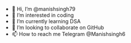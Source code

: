 - 👋 Hi, I’m @manishsingh79
- 👀 I’m interested in coding 
- 🌱 I’m currently learning DSA
- 💞️ I’m looking to collaborate on GitHub 
- 📫 How to reach me Telegram @Manishsingh6 

<!---
manishsingh79/manishsingh79 is a ✨ special ✨ repository because its `README.md` (this file) appears on your GitHub profile.
You can click the Preview link to take a look at your changes.
--->

